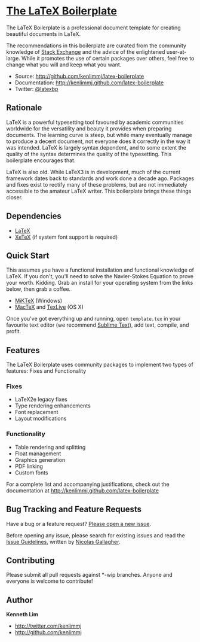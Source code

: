 # [The LaTeX Boilerplate](http://kenlimmj.github.com/latex-boilerplate/)

The LaTeX Boilerplate is a professional document template for creating beautiful documents in LaTeX.

The recommendations in this boilerplate are curated from the community knowledge of [Stack Exchange](http://tex.stackexchange.com/) and the advice of the enlightened user-at-large. While it promotes the use of certain packages over others, feel free to change what you will and keep what you want.

* Source: http://github.com/kenlimmj/latex-boilerplate
* Documentation: http://kenlimmj.github.com/latex-boilerplate
* Twitter: [@latexbp](http://twitter.com/latexbp/)

## Rationale

LaTeX is a powerful typesetting tool favoured by academic communities worldwide for the versatility and beauty it provides when preparing documents. The learning curve is steep, but while many eventually manage to produce a decent document, not everyone does it correctly in the way it was intended. LaTeX is largely syntax dependent, and to some extent the quality of the syntax determines the quality of the typesetting. This boilerplate encourages that. 

LaTeX is also old. While LaTeX3 is in development, much of the current framework dates back to standards and work done a decade ago. Packages and fixes exist to rectify many of these problems, but are not immediately accessible to the amateur LaTeX writer. This boilerplate brings these things closer. 

## Dependencies

* [LaTeX](http://www.latex-project.org/)
* [XeTeX](http://tug.org/xetex) (if system font support is required)

## Quick Start

This assumes you have a functional installation and functional knowledge of LaTeX. If you don't, you'll need to solve the Navier-Stokes Equation to prove your worth. Kidding. Grab an install for your operating system from the links below, then grab a coffee.

* [MiKTeX](http://miktex.org/) (Windows)
* [MacTeX](http://tug.org/mactex/) and [TexLive](http://tug.org/texlive) (OS X)

Once you've got everything up and running, open ```template.tex``` in your favourite text editor (we recommend [Sublime Text](http://www.sublimetext.com)), add text, compile, and profit.

## Features

The LaTeX Boilerplate uses community packages to implement two types of features: Fixes and Functionality

### Fixes
* LaTeX2e legacy fixes
* Type rendering enhancements
* Font replacement
* Layout modifications

### Functionality
* Table rendering and splitting
* Float management
* Graphics generation
* PDF linking
* Custom fonts

For a complete list and accompanying justifications, check out the documentation at http://kenlimmj.github.com/latex-boilerplate

## Bug Tracking and Feature Requests

Have a bug or a feature request? [Please open a new issue](https://github.com/kenlimmj/latex-boilerplate/issues).

Before opening any issue, please search for existing issues and read the [Issue Guidelines](https://github.com/necolas/issue-guidelines), written by [Nicolas Gallagher](https://github.com/necolas/).

## Contributing

Please submit all pull requests against *-wip branches. Anyone and everyone is welcome to contribute!

## Author

**Kenneth Lim**
+ http://twitter.com/kenlimmj
+ http://github.com/kenlimmj
